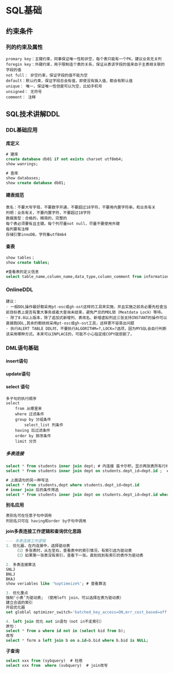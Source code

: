 # SQL基础

##  约束条件

### 列的约束及属性

```
promary key：主键约束，同事保证唯一性和非空，每个表只能有一个PK，建议业务无关列
foregin key：外键约束，用于限制连个表的关系，保证从表该字段的值来自于主表相关联的字段的值
not full： 非空约束，保证字段的值不能为空
default：默认约束，保证字段总会有值，即使没有插入值，都会有默认值
unique： 唯一，保证唯一性但是可以为空，比如手机号
unsigned： 无符号
comment： 注释
```



## SQL技术讲解DDL

### DDL基础应用

#### 库定义

```sql
# 建库
create database db01 if not exists charset utf8mb4;
show wanrings;

# 查库
show databases;
show create database db01;
```



#### 建表规范

```
表名：不要大写字母，不要数字开通，不要超过18字符，不要用内置字符串，和业务有关
列明：业务有关，不要内置字符，不要超过18字符
数据类型：合格的，精简的，完整的
每个表必须要有且主键。每个列尽量not null，尽量不要使用外键
每列要有注释
存储引擎innoDB，字符集utf8mb4
```



#### 查表

```sql
show tables；
show create tables;

#查看表的定义信息
select table_name,column_name,data_type,column_comment from information_schema.columns where table_schema='table_name'
```



### OnlineDDL

 ```
建议：
· 一般DDL操作最好都采用pt-osc或gh-ost这样的工具来实施，并且实施之前务必要先检查当前目标表上是否有重大事务或者大查询未结束，避免严总的MDL锁（Meatdata Lock）等待。
· 除了8.0以上版本，除了追加式新增列、表改名、新增虚拟列这三张支持INSTANT的操作可以直接跑DDL,其余的都统统采用pt-osc或gh-ost工具，这样更不容易出问题
· 执行ALERT TABLE DDL时，不要执行ALGORITHM=?,LOCK=?选项，因为MYSQL会自行判断该采用哪种方式。本来可以INPLACE的，可能不小心指定成COPY就悲剧了。
 ```



### DML语句基础

#### insert语句



#### update语句



#### select 语句

```
多子句的执行顺序
select
	from 从哪里来
	where 过滤条件
	group by 分组条件
		select_list 列条件
	having 后过滤条件
	order by 排序条件
	limit 分页
```



##### 多表连接

```sql
select * from students inner join dept; # 内连接 笛卡尔积，显示两张表所有行相互的拼接结果
select * from students inner join dept on students.dept_id=dept.id ;  # 在on后加条件，只显示关联行

# 上面语句的另一种写法
select * from students,dept where students.dept_id=dept.id
# inner join 后的条件筛选
select * from students inner join dept on students.dept_id=dept.id where sid>1;
```



**别名应用**

```
表别名可在任意子句中调用
列别名只可在 having和order by子句中调用
```



**join多表连接工作逻辑和查询优化思路**

```SQL
--- 多表连接工作逻辑
1. 优化器，在内连接中，选择驱动表
	（1）多张表时，从左至右，查看表中的索引情况，有索引选为驱动表
	（2）如果第一张表没有索引，查看下一张。直到找到有索引的表作为驱动表

2. 多表连接算法
SNLJ
BNLJ
BKAJ
show veriables like '%optimeize%'; # 查看算法

3. 优化重点
强制‘小表’为驱动表; （使用left join，可以选择左表为驱动表）
建立合适的索引
开启优化器
set globlal optimizer_switch='batched_key_access=ON,mrr_cost_based=off';

4. left join 优化 not in语句（not in不走索引）
原句：
select * from a where id not in (select bid from b);
改写
select * form a left join b on a.id=b.bid where b.bid is NULL;

```



**子查询**

```sql
select xxx from (sybquery)  # 杜绝
select xxx from  where (subquery)  # join改写
```



















